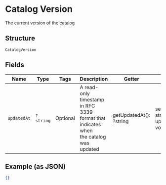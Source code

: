 
# Catalog Version

The current version of the catalog

## Structure

`CatalogVersion`

## Fields

| Name | Type | Tags | Description | Getter | Setter |
|  --- | --- | --- | --- | --- | --- |
| `updatedAt` | `?string` | Optional | A read-only timestamp in RFC 3339 format that indicates when<br>the catalog was updated | getUpdatedAt(): ?string | setUpdatedAt(?string updatedAt): void |

## Example (as JSON)

```json
{}
```

